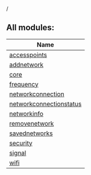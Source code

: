 /

## All modules:

| Name |
|---|
| [accesspoints](accesspoints/index.md) |  |
| [addnetwork](addnetwork/index.md) |  |
| [core](core/index.md) |  |
| [frequency](frequency/index.md) |  |
| [networkconnection](networkconnection/index.md) |  |
| [networkconnectionstatus](networkconnectionstatus/index.md) |  |
| [networkinfo](networkinfo/index.md) |  |
| [removenetwork](removenetwork/index.md) |  |
| [savednetworks](savednetworks/index.md) |  |
| [security](security/index.md) |  |
| [signal](signal/index.md) |  |
| [wifi](wifi/index.md) |  |
